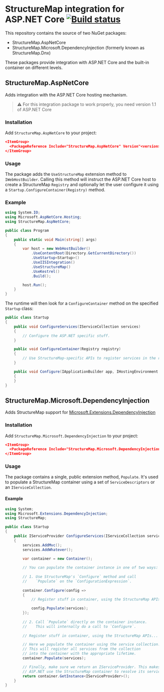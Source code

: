 # StructureMap integration for ASP.NET Core [![Build status](https://ci.appveyor.com/api/projects/status/i8r7pb6kqcvj9vdq/branch/master?svg=true)](https://ci.appveyor.com/project/khellang/structuremap-microsoft-dependencyinjection/branch/master)


This repository contains the source of two NuGet packages:

 - StructureMap.AspNetCore
 - StructureMap.Microsoft.DependencyInjection (formerly known as StructureMap.Dnx)

These packages provide integration with ASP.NET Core and the built-in container on different levels.

## StructureMap.AspNetCore

Adds integration with the ASP.NET Core hosting mechanism.

> :warning: For this integration package to work properly, you need version 1.1 of ASP.NET Core

### Installation

Add `StructureMap.AspNetCore` to your project:

```json
<ItemGroup>
  <PackageReference Include="StructureMap.AspNetCore" Version"<version>" />
</ItemGroup>
```

### Usage

The package adds the `UseStructureMap` extension method to `IWebHostBuilder`. Calling this method will instruct the ASP.NET Core host to
create a StructureMap `Registry` and optionally let the user configure it using a `Startup.ConfigureContainer(Registry)` method.

### Example

```csharp
using System.IO;
using Microsoft.AspNetCore.Hosting;
using StructureMap.AspNetCore;

public class Program
{
    public static void Main(string[] args)
    {
        var host = new WebHostBuilder()
            .UseContentRoot(Directory.GetCurrentDirectory())
            .UseStartup<Startup>()
            .UseIISIntegration()
            .UseStructureMap()
            .UseKestrel()
            .Build();

        host.Run();
    }
}
```

The runtime will then look for a `ConfigureContainer` method on the specified `Startup` class:

```csharp
public class Startup
{
    public void ConfigureServices(IServiceCollection services)
    {
        // Configure the ASP.NET specific stuff.
    }

    public void ConfigureContainer(Registry registry)
    {
        // Use StructureMap-specific APIs to register services in the registry.
    }

    public void Configure(IApplicationBuilder app, IHostingEnvironment env, ILoggerFactory loggerFactory)
    {
    }
}
```


## StructureMap.Microsoft.DependencyInjection

Adds StructureMap support for [Microsoft.Extensions.DependencyInjection](https://github.com/aspnet/DependencyInjection)

### Installation

Add `StructureMap.Microsoft.DependencyInjection` to your project:

```json
<ItemGroup>
  <PackageReference Include="StructureMap.Microsoft.DependencyInjection" Version"<version>" />
</ItemGroup>
```

### Usage

The package contains a single, public extension method, `Populate`.
It's used to populate a StructureMap container using a set of `ServiceDescriptors` or an `IServiceCollection`.

#### Example

```csharp
using System;
using Microsoft.Extensions.DependencyInjection;
using StructureMap;

public class Startup
{
    public IServiceProvider ConfigureServices(IServiceCollection services)
    {
        services.AddMvc();
        services.AddWhatever();

        var container = new Container();
        
        // You can populate the container instance in one of two ways:
        
        // 1. Use StructureMap's `Configure` method and call
        //    `Populate` on the `ConfigurationExpression`.
        
        container.Configure(config =>
        {
            // Register stuff in container, using the StructureMap APIs...

            config.Populate(services);
        });
        
        // 2. Call `Populate` directly on the container instance.
        //    This will internally do a call to `Configure`.
        
        // Register stuff in container, using the StructureMap APIs...

        // Here we populate the container using the service collection.
        // This will register all services from the collection
        // into the container with the appropriate lifetime.
        container.Populate(services);

        // Finally, make sure we return an IServiceProvider. This makes
        // ASP.NET use the StructureMap container to resolve its services.
        return container.GetInstance<IServiceProvider>();
    }
}
```
